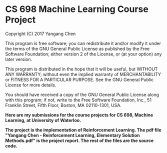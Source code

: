 # CS 698 Machine Learning Course Project

Copyright (C) 2017  Yangang Chen

This program is free software; you can redistribute it and/or
modify it under the terms of the GNU General Public License
as published by the Free Software Foundation; either version 2
of the License, or (at your option) any later version.

This program is distributed in the hope that it will be useful,
but WITHOUT ANY WARRANTY; without even the implied warranty of
MERCHANTABILITY or FITNESS FOR A PARTICULAR PURPOSE.  See the
GNU General Public License for more details.

You should have received a copy of the GNU General Public License
along with this program; if not, write to the Free Software
Foundation, Inc., 51 Franklin Street, Fifth Floor, Boston, MA  02110-1301, USA.

**Here are my submissions for the course projects for CS 698, Machine Learning, at University of Waterloo.**

**The project is the implementation of Reinforcement Learning. The pdf file "Yangang Chen - Reinforcement Learning, Elementary Solution Methods.pdf" is the project report. The rest of the files are the source code.**
